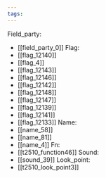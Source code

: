 ```yaml
---
tags:
---
```

Field_party:
- [[field_party_0]]
Flag:
- [[flag_12140]]
- [[flag_4]]
- [[flag_12143]]
- [[flag_12146]]
- [[flag_12142]]
- [[flag_12148]]
- [[flag_12147]]
- [[flag_12139]]
- [[flag_12141]]
- [[flag_12133]]
Name:
- [[name_58]]
- [[name_81]]
- [[name_4]]
Fn:
- [[t2510_function46]]
Sound:
- [[sound_39]]
Look_point:
- [[t2510_look_point3]]
